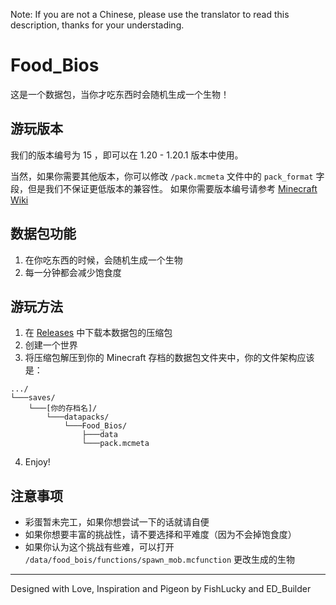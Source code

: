 Note: If you are not a Chinese, please use the translator to read this description, thanks for your understading.

# Food_Bios
这是一个数据包，当你才吃东西时会随机生成一个生物！
## 游玩版本
我们的版本编号为 15 ，即可以在 1.20 - 1.20.1 版本中使用。

当然，如果你需要其他版本，你可以修改 `/pack.mcmeta` 文件中的 `pack_format` 字段，但是我们不保证更低版本的兼容性。 
如果你需要版本编号请参考 [Minecraft Wiki](https://zh.minecraft.wiki/w/资源包/版本?variant=zh-cn)
## 数据包功能
1. 在你吃东西的时候，会随机生成一个生物
2. 每一分钟都会减少饱食度
## 游玩方法
1. 在 [Releases](https://github.com/FishLucky/Food_Bios/releases/latest) 中下载本数据包的压缩包
2. 创建一个世界
3. 将压缩包解压到你的 Minecraft 存档的数据包文件夹中，你的文件架构应该是：  
```
.../
└───saves/
    └───[你的存档名]/
        └───datapacks/
            └───Food_Bios/
                ├───data
                └───pack.mcmeta
```
4. Enjoy!
## 注意事项
- 彩蛋暂未完工，如果你想尝试一下的话就请自便
- 如果你想要丰富的挑战性，请不要选择和平难度（因为不会掉饱食度）
- 如果你认为这个挑战有些难，可以打开 `/data/food_bois/functions/spawn_mob.mcfunction` 更改生成的生物

---
Designed with Love, Inspiration and Pigeon by FishLucky and ED_Builder
<!--
彩蛋：其实因为这份数据包锦鲤非常急，导致 ED_Builder 更急
所以如果出了什么问题请及时提出 Issues 或联系 ED_Builder
-->